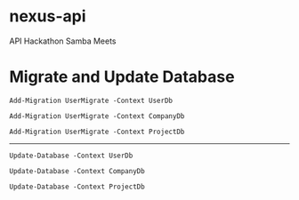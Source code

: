 # nexus-api

API Hackathon Samba Meets

# Migrate and Update Database
`Add-Migration UserMigrate -Context UserDb`

`Add-Migration UserMigrate -Context CompanyDb`

`Add-Migration UserMigrate -Context ProjectDb`

---

`Update-Database -Context UserDb`

`Update-Database -Context CompanyDb`

`Update-Database -Context ProjectDb`
